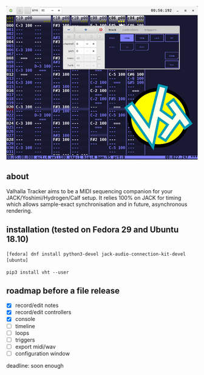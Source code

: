 ![vht header](/data/vht_header.png)
## about
Valhalla Tracker aims to be a MIDI sequencing companion for your
JACK/Yoshimi/Hydrogen/Calf setup. It relies 100% on JACK for timing
which allows sample-exact synchronisation and in future, 
asynchronous rendering.

## installation (tested on Fedora 29 and Ubuntu 18.10)
```
[fedora] dnf install python3-devel jack-audio-connection-kit-devel
[ubuntu] 

pip3 install vht --user
```

## roadmap before a file release
- [x] record/edit notes
- [x] record/edit controllers
- [x] console
- [ ] timeline
- [ ] loops
- [ ] triggers
- [ ] export midi/wav
- [ ] configuration window

deadline: soon enough
